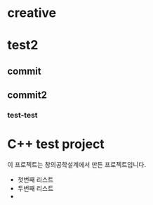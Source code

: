 # creative
# test2
## commit
## commit2
### test-test
# C++ test project

이 프로젝트는 창의공학설계에서 만든 프로젝트입니다.

- 첫번째 리스트
- 두번째 리스트
- 
